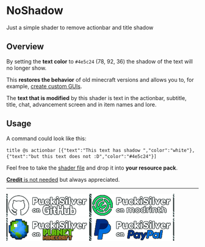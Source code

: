 # **NoShadow**
Just a simple shader to remove actionbar and title shadow

## **Overview**
By setting the **text color** to `#4e5c24` (78, 92, 36) the shadow of the text will no longer show.

This **restores the behavior** of old minecraft versions and allows you to, for example, [create custom GUIs](https://www.youtube.com/watch?v=EL2X6ppZSCQ).

The **text that is modified** by this shader is text in the actionbar, subtitle, title, chat, advancement screen and in item names and lore.

## **Usage**
A command could look like this:
```mcfunction
title @s actionbar [{"text":"This text has shadow ","color":"white"},{"text":"but this text does not :D","color":"#4e5c24"}]
```

Feel free to take the [shader file](assets/minecraft/shaders/core/rendertype_text.vsh) and drop it into **your resource pack**.

[**Credit** is not needed](LICENSE) but always appreciated.

---
[![PuckiSilver on GitHub](https://raw.githubusercontent.com/PuckiSilver/static-files/main/link_logos/GitHub.png)](https://github.com/PuckiSilver)[![PuckiSilver on modrinth](https://raw.githubusercontent.com/PuckiSilver/static-files/main/link_logos/modrinth.png)](https://modrinth.com/user/PuckiSilver)[![PuckiSilver on PlanetMinecraft](https://raw.githubusercontent.com/PuckiSilver/static-files/main/link_logos/PlanetMinecraft.png)](https://planetminecraft.com/m/PuckiSilver)[![PuckiSilver on PayPal](https://raw.githubusercontent.com/PuckiSilver/static-files/main/link_logos/PayPal.png)](https://paypal.me/puckisilver)
